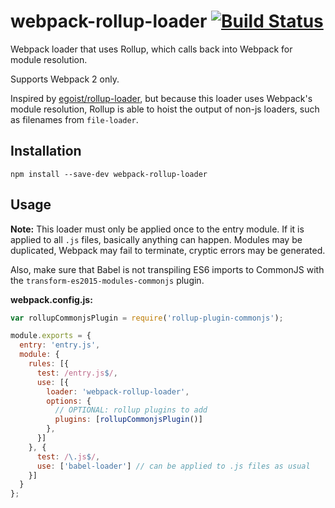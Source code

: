 # webpack-rollup-loader [![Build Status](https://travis-ci.org/erikdesjardins/webpack-rollup-loader.svg?branch=master)](https://travis-ci.org/erikdesjardins/webpack-rollup-loader)

Webpack loader that uses Rollup, which calls back into Webpack for module resolution.

Supports Webpack 2 only.

Inspired by [egoist/rollup-loader](https://github.com/egoist/rollup-loader), but because this loader uses Webpack's module resolution, Rollup is able to hoist the output of non-js loaders, such as filenames from `file-loader`.

## Installation
  
`npm install --save-dev webpack-rollup-loader`

## Usage

**Note:** This loader must only be applied once to the entry module. If it is applied to all `.js` files, basically anything can happen. Modules may be duplicated, Webpack may fail to terminate, cryptic errors may be generated.

Also, make sure that Babel is not transpiling ES6 imports to CommonJS with the `transform-es2015-modules-commonjs` plugin.

**webpack.config.js:**

```js
var rollupCommonjsPlugin = require('rollup-plugin-commonjs');

module.exports = {
  entry: 'entry.js',
  module: {
    rules: [{
      test: /entry.js$/,
      use: [{
        loader: 'webpack-rollup-loader',
        options: {
          // OPTIONAL: rollup plugins to add
          plugins: [rollupCommonjsPlugin()]
        },
      }]
    }, {
      test: /\.js$/,
      use: ['babel-loader'] // can be applied to .js files as usual
    }]
  }
};
```
